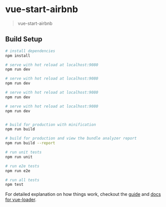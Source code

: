 # vue-start-airbnb

> vue-start-airbnb

## Build Setup

``` bash
# install dependencies
npm install

# serve with hot reload at localhost:9080
npm run dev

# serve with hot reload at localhost:9080
npm run dev

# serve with hot reload at localhost:9080
npm run dev

# serve with hot reload at localhost:9080
npm run dev


# build for production with minification
npm run build

# build for production and view the bundle analyzer report
npm run build --report

# run unit tests
npm run unit

# run e2e tests
npm run e2e

# run all tests
npm test
```

For detailed explanation on how things work, checkout the [guide](http://vuejs-templates.github.io/webpack/) and [docs for vue-loader](http://vuejs.github.io/vue-loader).

